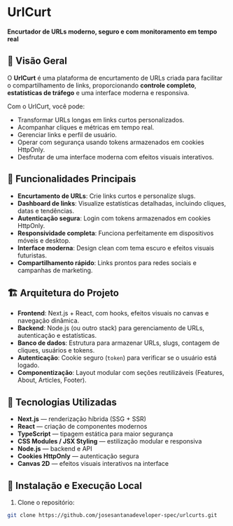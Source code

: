 # UrlCurt
**Encurtador de URLs moderno, seguro e com monitoramento em tempo real**

## 🚀 Visão Geral
O **UrlCurt** é uma plataforma de encurtamento de URLs criada para facilitar o compartilhamento de links, proporcionando **controle completo**, **estatísticas de tráfego** e uma interface moderna e responsiva.

Com o UrlCurt, você pode:
- Transformar URLs longas em links curtos personalizados.
- Acompanhar cliques e métricas em tempo real.
- Gerenciar links e perfil de usuário.
- Operar com segurança usando tokens armazenados em cookies HttpOnly.
- Desfrutar de uma interface moderna com efeitos visuais interativos.

## 🧩 Funcionalidades Principais
- **Encurtamento de URLs**: Crie links curtos e personalize slugs.
- **Dashboard de links**: Visualize estatísticas detalhadas, incluindo cliques, datas e tendências.
- **Autenticação segura**: Login com tokens armazenados em cookies HttpOnly.
- **Responsividade completa**: Funciona perfeitamente em dispositivos móveis e desktop.
- **Interface moderna**: Design clean com tema escuro e efeitos visuais futuristas.
- **Compartilhamento rápido**: Links prontos para redes sociais e campanhas de marketing.

## 🏗 Arquitetura do Projeto
- **Frontend**: Next.js + React, com hooks, efeitos visuais no canvas e navegação dinâmica.
- **Backend**: Node.js (ou outro stack) para gerenciamento de URLs, autenticação e estatísticas.
- **Banco de dados**: Estrutura para armazenar URLs, slugs, contagem de cliques, usuários e tokens.
- **Autenticação**: Cookie seguro (`token`) para verificar se o usuário está logado.
- **Componentização**: Layout modular com seções reutilizáveis (Features, About, Articles, Footer).

## 🎨 Tecnologias Utilizadas
- **Next.js** — renderização híbrida (SSG + SSR)
- **React** — criação de componentes modernos
- **TypeScript** — tipagem estática para maior segurança
- **CSS Modules / JSX Styling** — estilização modular e responsiva
- **Node.js** — backend e API
- **Cookies HttpOnly** — autenticação segura
- **Canvas 2D** — efeitos visuais interativos na interface

## 🧪 Instalação e Execução Local
1. Clone o repositório:
```bash
git clone https://github.com/josesantanadeveloper-spec/urlcurts.git
